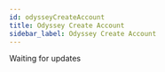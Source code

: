 ```yaml
---
id: odysseyCreateAccount
title: Odyssey Create Account
sidebar_label: Odyssey Create Account
---
```


Waiting for updates